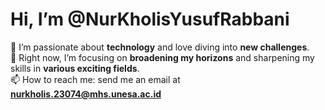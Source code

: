 # Hi, I’m **@NurKholisYusufRabbani**  
👀 I’m passionate about **technology** and love diving into **new challenges**.  
🌱 Right now, I’m focusing on **broadening my horizons** and sharpening my skills in **various exciting fields**.  
📫 How to reach me: send me an email at **[nurkholis.23074@mhs.unesa.ac.id](mailto:nurkholis.23074@mhs.unesa.ac.id)**  

<!---
NurKholisYusufRabbani/NurKholisYusufRabbani is a ✨ special ✨ repository because its `README.md` (this file) appears on your GitHub profile.
You can click the Preview link to take a look at your changes.
--->
